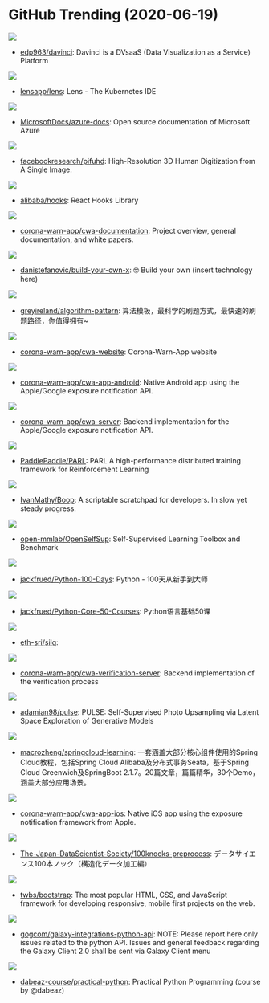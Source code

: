 # GitHub Trending (2020-06-19)

![](https://img.shields.io/badge/TypeScript-New%20102-green?style=flat-square&logo=appveyor)
- [edp963/davinci](https://github.com/edp963/davinci): Davinci is a DVsaaS (Data Visualization as a Service) Platform

![](https://img.shields.io/badge/TypeScript-New%20282-green?style=flat-square&logo=appveyor)
- [lensapp/lens](https://github.com/lensapp/lens): Lens - The Kubernetes IDE

![](https://img.shields.io/badge/PowerShell-New%2018-green?style=flat-square&logo=appveyor)
- [MicrosoftDocs/azure-docs](https://github.com/MicrosoftDocs/azure-docs): Open source documentation of Microsoft Azure

![](https://img.shields.io/badge/Python-New%20275-green?style=flat-square&logo=appveyor)
- [facebookresearch/pifuhd](https://github.com/facebookresearch/pifuhd): High-Resolution 3D Human Digitization from A Single Image.

![](https://img.shields.io/badge/TypeScript-New%2076-green?style=flat-square&logo=appveyor)
- [alibaba/hooks](https://github.com/alibaba/hooks): React Hooks Library

![](https://img.shields.io/badge/TeX-New%20117-green?style=flat-square&logo=appveyor)
- [corona-warn-app/cwa-documentation](https://github.com/corona-warn-app/cwa-documentation): Project overview, general documentation, and white papers.

![](https://img.shields.io/badge/none-New%20315-green?style=flat-square&logo=appveyor)
- [danistefanovic/build-your-own-x](https://github.com/danistefanovic/build-your-own-x): 🤓 Build your own (insert technology here)

![](https://img.shields.io/badge/Go-New%20450-green?style=flat-square&logo=appveyor)
- [greyireland/algorithm-pattern](https://github.com/greyireland/algorithm-pattern): 算法模板，最科学的刷题方式，最快速的刷题路径，你值得拥有~

![](https://img.shields.io/badge/CSS-New%2067-green?style=flat-square&logo=appveyor)
- [corona-warn-app/cwa-website](https://github.com/corona-warn-app/cwa-website): Corona-Warn-App website

![](https://img.shields.io/badge/Kotlin-New%20114-green?style=flat-square&logo=appveyor)
- [corona-warn-app/cwa-app-android](https://github.com/corona-warn-app/cwa-app-android): Native Android app using the Apple/Google exposure notification API.

![](https://img.shields.io/badge/Java-New%2073-green?style=flat-square&logo=appveyor)
- [corona-warn-app/cwa-server](https://github.com/corona-warn-app/cwa-server): Backend implementation for the Apple/Google exposure notification API.

![](https://img.shields.io/badge/Python-New%2049-green?style=flat-square&logo=appveyor)
- [PaddlePaddle/PARL](https://github.com/PaddlePaddle/PARL): PARL A high-performance distributed training framework for Reinforcement Learning

![](https://img.shields.io/badge/Swift-New%20116-green?style=flat-square&logo=appveyor)
- [IvanMathy/Boop](https://github.com/IvanMathy/Boop): A scriptable scratchpad for developers. In slow yet steady progress.

![](https://img.shields.io/badge/Python-New%20122-green?style=flat-square&logo=appveyor)
- [open-mmlab/OpenSelfSup](https://github.com/open-mmlab/OpenSelfSup): Self-Supervised Learning Toolbox and Benchmark

![](https://img.shields.io/badge/Jupyter%20Notebook-New%20153-green?style=flat-square&logo=appveyor)
- [jackfrued/Python-100-Days](https://github.com/jackfrued/Python-100-Days): Python - 100天从新手到大师

![](https://img.shields.io/badge/none-New%20170-green?style=flat-square&logo=appveyor)
- [jackfrued/Python-Core-50-Courses](https://github.com/jackfrued/Python-Core-50-Courses): Python语言基础50课

![](https://img.shields.io/badge/D-New%2029-green?style=flat-square&logo=appveyor)
- [eth-sri/silq](https://github.com/eth-sri/silq): 

![](https://img.shields.io/badge/Java-New%2022-green?style=flat-square&logo=appveyor)
- [corona-warn-app/cwa-verification-server](https://github.com/corona-warn-app/cwa-verification-server): Backend implementation of the verification process

![](https://img.shields.io/badge/Python-New%20195-green?style=flat-square&logo=appveyor)
- [adamian98/pulse](https://github.com/adamian98/pulse): PULSE: Self-Supervised Photo Upsampling via Latent Space Exploration of Generative Models

![](https://img.shields.io/badge/Java-New%2058-green?style=flat-square&logo=appveyor)
- [macrozheng/springcloud-learning](https://github.com/macrozheng/springcloud-learning): 一套涵盖大部分核心组件使用的Spring Cloud教程，包括Spring Cloud Alibaba及分布式事务Seata，基于Spring Cloud Greenwich及SpringBoot 2.1.7。20篇文章，篇篇精华，30个Demo，涵盖大部分应用场景。

![](https://img.shields.io/badge/Swift-New%2076-green?style=flat-square&logo=appveyor)
- [corona-warn-app/cwa-app-ios](https://github.com/corona-warn-app/cwa-app-ios): Native iOS app using the exposure notification framework from Apple.

![](https://img.shields.io/badge/HTML-New%20101-green?style=flat-square&logo=appveyor)
- [The-Japan-DataScientist-Society/100knocks-preprocess](https://github.com/The-Japan-DataScientist-Society/100knocks-preprocess): データサイエンス100本ノック（構造化データ加工編）

![](https://img.shields.io/badge/JavaScript-New%2077-green?style=flat-square&logo=appveyor)
- [twbs/bootstrap](https://github.com/twbs/bootstrap): The most popular HTML, CSS, and JavaScript framework for developing responsive, mobile first projects on the web.

![](https://img.shields.io/badge/Python-New%2018-green?style=flat-square&logo=appveyor)
- [gogcom/galaxy-integrations-python-api](https://github.com/gogcom/galaxy-integrations-python-api): NOTE: Please report here only issues related to the python API. Issues and general feedback regarding the Galaxy Client 2.0 shall be sent via Galaxy Client menu

![](https://img.shields.io/badge/Python-New%2072-green?style=flat-square&logo=appveyor)
- [dabeaz-course/practical-python](https://github.com/dabeaz-course/practical-python): Practical Python Programming (course by @dabeaz)

